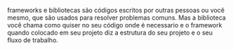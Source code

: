  frameworks e bibliotecas são códigos escritos por outras pessoas ou você mesmo, que são usados para resolver problemas comuns. Mas a biblioteca você chama como quiser no seu código onde é necessario e o framework quando colocado em seu projeto diz a estrutura do seu projeto e o seu fluxo de trabalho.
